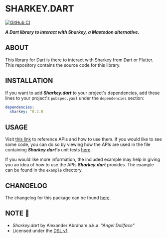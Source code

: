 # SHARKEY.DART

[![GitHub CI](https://github.com/angeldollface/sharkey.dart/actions/workflows/dart.yml/badge.svg)](https://github.com/angeldollface/sharkey.dart/actions)


***A Dart library to interact with Sharkey, a Mastodon alternative.***

## ABOUT

This library for Dart is there to interact with Sharkey from Dart or Flutter. This repository contains the source code for this library.

## INSTALLATION

If you want to add ***Sharkey.dart*** to your project's dependencies, add these lines to your project's `pubspec.yaml` under the `dependencies` section:

```YAML
dependencies:
  sharkey: ^0.2.0
```

## USAGE

Visit [this link](https://angeldollface.boo/sharkey.dart) to reference APIs and how to use them. If you would like to see some code, you can do so by viewing how the APIs are used in the file containing ***Sharkey.dart's*** unit tests [here](https://github.com/angeldollface/sharkey.dart/blob/main/test/sharkey_test.dart).

If you would like more information, the included example may help in giving you an idea of how to use the APIs ***Sharkey.dart*** provides. The example can be found in the `example` directory.

## CHANGELOG

The changelog for this package can be found [here](https://github.com/angeldollface/sharkey.dart/blob/main/CHANGELOG.md).

## NOTE :scroll:

- *Sharkey.dart* by Alexander Abraham a.k.a. *"Angel Dollface"*
- Licensed under the [DSL v1](https://github.com/angeldollface/doll-software-license).
